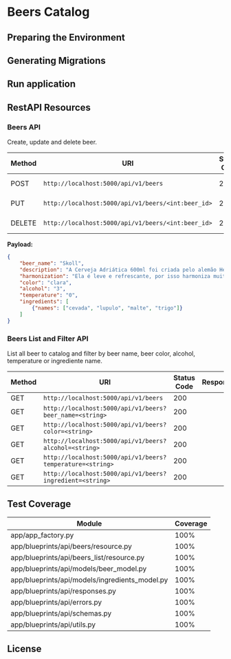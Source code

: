 # Beers Catalog


## Preparing the Environment


## Generating Migrations


## Run application


## RestAPI Resources


### Beers API

Create, update and delete beer.

|Method|URI|Status Code|Response|
|-------|-------|-------|-------|
|POST|`http://localhost:5000/api/v1/beers`|201|Beer create successfully!|
|PUT|`http://localhost:5000/api/v1/beers/<int:beer_id>`|200|Beer update successfully!|
|DELETE|`http://localhost:5000/api/v1/beers/<int:beer_id>`|202|Beer delete successfully!|


**Payload:**

```json
{
    "beer_name": "Skoll",
    "description": "A Cerveja Adriática 600ml foi criada pelo alemão Henrique Thielen, um visionário cervejeiro do início do século XX, ela teve seu nome em homenagem a cervejaria que traduz toda uma era de tradição passada de pai para filho. Hoje, conhecida como a irmã mais velha da Original, ela é uma cerveja pedida certa para a mesa de bar. Reconhecidamente uma cerveja puro malte de alta qualidade, fácil de beber e com aromas especiais que dão um toque equilibrado!.",
    "harmonization": "Ela é leve e refrescante, por isso harmoniza muito bem com pratos leves! Assim, um sabor não vai sobrepor o outro!",
    "color": "clara",
    "alcohol": "3",
    "temperature": "0",
    "ingredients": [
        {"names": ["cevada", "lupulo", "malte", "trigo"]}
    ]
}
```


### Beers List and Filter API

List all beer to catalog and filter by beer name, beer color, alcohol, temperature or ingrediente name.


|Method|URI|Status Code|Response|
|-------|-------|-------|-------|
|GET|`http://localhost:5000/api/v1/beers`|200||
|GET|`http://localhost:5000/api/v1/beers?beer_name=<string>`|200||
|GET|`http://localhost:5000/api/v1/beers?color=<string>`|200||
|GET|`http://localhost:5000/api/v1/beers?alcohol=<string>`|200||
|GET|`http://localhost:5000/api/v1/beers?temperature=<string>`|200||
|GET|`http://localhost:5000/api/v1/beers?ingredient=<string>`|200||


## Test Coverage

|Module|Coverage|
|-------|-------|
|app/app_factory.py|100%|
|app/blueprints/api/beers/resource.py|100%|
|app/blueprints/api/beers_list/resource.py|100%|
|app/blueprints/api/models/beer_model.py|100%|
|app/blueprints/api/models/ingredients_model.py|100%|
|app/blueprints/api/responses.py|100%|
|app/blueprints/api/errors.py|100%|
|app/blueprints/api/schemas.py|100%|
|app/blueprints/api/utils.py|100%|


## License

